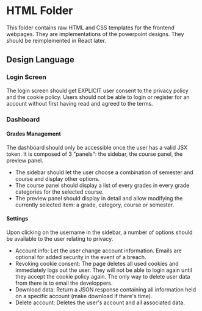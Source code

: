 # HTML Folder

This folder contains raw HTML and CSS templates for the frontend webpages. They are implementations of the powerpoint designs. They should be reimplemented in React later.

## Design Language

### Login Screen

The login screen should get EXPLICIT user consent to the privacy policy and the cookie policy. Users should not be able to login or register for an account without first having read and agreed to the terms.

### Dashboard

#### Grades Management

The dashboard should only be accessible once the user has a valid JSX token. It is composed of 3 "panels": the sidebar, the course panel, the preview panel.

* The sidebar should let the user choose a combination of semester and course and display other options.
* The course panel should display a list of every grades in every grade categories for the selected course.
* The preview panel should display in detail and allow modifying the currently selected item: a grade, category, course or semester.

#### Settings

Upon clicking on the username in the sidebar, a number of options should be available to the user relating to privacy.

* Account info: Let the user change account information. Emails are optional for added security in the event of a breach.
* Revoking cookie consent: The page deletes all used cookies and immediately logs out the user. They will not be able to login again until they accept the cookie policy again. The only way to delete user data from there is to email the developpers.
* Download data: Return a JSON response containing all information held on a specific account (make download if there's time).
* Delete account: Deletes the user's account and all associated data.
